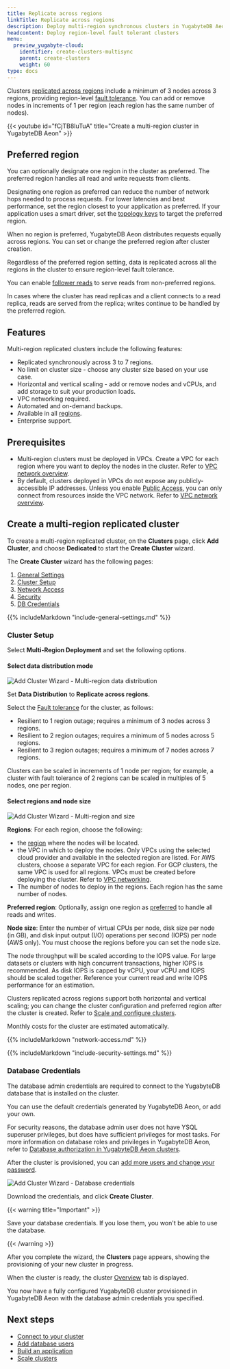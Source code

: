 ```yaml
---
title: Replicate across regions
linkTitle: Replicate across regions
description: Deploy multi-region synchronous clusters in YugabyteDB Aeon.
headcontent: Deploy region-level fault tolerant clusters
menu:
  preview_yugabyte-cloud:
    identifier: create-clusters-multisync
    parent: create-clusters
    weight: 60
type: docs
---
```


Clusters [replicated across regions](../../create-clusters-topology/#replicate-across-regions) include a minimum of 3 nodes across 3 regions, providing region-level [fault tolerance](../../create-clusters-overview/#fault-tolerance). You can add or remove nodes in increments of 1 per region (each region has the same number of nodes).

{{< youtube id="fCjTB8IuTuA" title="Create a multi-region cluster in YugabyteDB Aeon" >}}

## Preferred region

You can optionally designate one region in the cluster as preferred. The preferred region handles all read and write requests from clients.

Designating one region as preferred can reduce the number of network hops needed to process requests. For lower latencies and best performance, set the region closest to your application as preferred. If your application uses a smart driver, set the [topology keys](../../../../drivers-orms/smart-drivers/#topology-aware-load-balancing) to target the preferred region.

When no region is preferred, YugabyteDB Aeon distributes requests equally across regions. You can set or change the preferred region after cluster creation.

Regardless of the preferred region setting, data is replicated across all the regions in the cluster to ensure region-level fault tolerance.

You can enable [follower reads](../../../../explore/going-beyond-sql/follower-reads-ysql/) to serve reads from non-preferred regions.

In cases where the cluster has read replicas and a client connects to a read replica, reads are served from the replica; writes continue to be handled by the preferred region.

## Features

Multi-region replicated clusters include the following features:

- Replicated synchronously across 3 to 7 regions.
- No limit on cluster size - choose any cluster size based on your use case.
- Horizontal and vertical scaling - add or remove nodes and vCPUs, and add storage to suit your production loads.
- VPC networking required.
- Automated and on-demand backups.
- Available in all [regions](../../create-clusters-overview/#cloud-provider-regions).
- Enterprise support.

## Prerequisites

- Multi-region clusters must be deployed in VPCs. Create a VPC for each region where you want to deploy the nodes in the cluster. Refer to [VPC network overview](../../cloud-vpcs/cloud-vpc-intro/).
- By default, clusters deployed in VPCs do not expose any publicly-accessible IP addresses. Unless you enable [Public Access](../../../cloud-secure-clusters/add-connections/), you can only connect from resources inside the VPC network. Refer to [VPC network overview](../../cloud-vpcs/).

## Create a multi-region replicated cluster

To create a multi-region replicated cluster, on the **Clusters** page, click **Add Cluster**, and choose **Dedicated** to start the **Create Cluster** wizard.

The **Create Cluster** wizard has the following pages:

1. [General Settings](#general-and-database-settings)
1. [Cluster Setup](#cluster-setup)
1. [Network Access](#network-access)
1. [Security](#security)
1. [DB Credentials](#database-credentials)

{{% includeMarkdown "include-general-settings.md" %}}

### Cluster Setup

Select **Multi-Region Deployment** and set the following options.

#### Select data distribution mode

![Add Cluster Wizard - Multi-region data distribution](/images/yb-cloud/cloud-addcluster-multisync-data.png)

Set **Data Distribution** to **Replicate across regions**.

Select the [Fault tolerance](../../create-clusters-overview/#fault-tolerance) for the cluster, as follows:

- Resilient to 1 region outage; requires a minimum of 3 nodes across 3 regions.
- Resilient to 2 region outages; requires a minimum of 5 nodes across 5 regions.
- Resilient to 3 region outages; requires a minimum of 7 nodes across 7 regions.

Clusters can be scaled in increments of 1 node per region; for example, a cluster with fault tolerance of 2 regions can be scaled in multiples of 5 nodes, one per region.

#### Select regions and node size

![Add Cluster Wizard - Multi-region and size](/images/yb-cloud/cloud-addcluster-multisync.png)

**Regions**: For each region, choose the following:

- the [region](../../create-clusters-overview/#cloud-provider-regions) where the nodes will be located.
- the VPC in which to deploy the nodes. Only VPCs using the selected cloud provider and available in the selected region are listed. For AWS clusters, choose a separate VPC for each region. For GCP clusters, the same VPC is used for all regions. VPCs must be created before deploying the cluster. Refer to [VPC networking](../../cloud-vpcs/).
- The number of nodes to deploy in the regions. Each region has the same number of nodes.

**Preferred region**: Optionally, assign one region as [preferred](#preferred-region) to handle all reads and writes.

**Node size**: Enter the number of virtual CPUs per node, disk size per node (in GB), and disk input output (I/O) operations per second (IOPS) per node (AWS only). You must choose the regions before you can set the node size.

The node throughput will be scaled according to the IOPS value. For large datasets or clusters with high concurrent transactions, higher IOPS is recommended. As disk IOPS is capped by vCPU, your vCPU and IOPS should be scaled together. Reference your current read and write IOPS performance for an estimation.

Clusters replicated across regions support both horizontal and vertical scaling; you can change the cluster configuration and preferred region after the cluster is created. Refer to [Scale and configure clusters](../../../cloud-clusters/configure-clusters/#replicate-across-regions-clusters).

Monthly costs for the cluster are estimated automatically.

{{% includeMarkdown "network-access.md" %}}

{{% includeMarkdown "include-security-settings.md" %}}

### Database Credentials

The database admin credentials are required to connect to the YugabyteDB database that is installed on the cluster.

You can use the default credentials generated by YugabyteDB Aeon, or add your own.

For security reasons, the database admin user does not have YSQL superuser privileges, but does have sufficient privileges for most tasks. For more information on database roles and privileges in YugabyteDB Aeon, refer to [Database authorization in YugabyteDB Aeon clusters](../../../cloud-secure-clusters/cloud-users/).

After the cluster is provisioned, you can [add more users and change your password](../../../cloud-secure-clusters/add-users/).

![Add Cluster Wizard - Database credentials](/images/yb-cloud/cloud-addcluster-admin.png)

Download the credentials, and click **Create Cluster**.

{{< warning title="Important" >}}

Save your database credentials. If you lose them, you won't be able to use the database.

{{< /warning >}}

After you complete the wizard, the **Clusters** page appears, showing the provisioning of your new cluster in progress.

When the cluster is ready, the cluster [Overview](../../../cloud-monitor/overview/) tab is displayed.

You now have a fully configured YugabyteDB cluster provisioned in YugabyteDB Aeon with the database admin credentials you specified.

## Next steps

- [Connect to your cluster](../../../cloud-connect/)
- [Add database users](../../../cloud-secure-clusters/add-users/)
- [Build an application](/preview/develop/tutorials/build-apps/)
- [Scale clusters](../../../cloud-clusters/configure-clusters/#replicate-across-regions-clusters)
